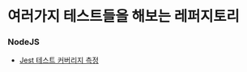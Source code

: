 # 여러가지 테스트들을 해보는 레퍼지토리

### NodeJS
- [Jest 테스트 커버리지 측정](https://github.com/username1103/test/tree/master/Jest_TestCoverage)
